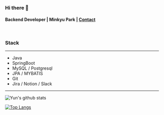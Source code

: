 ### Hi there 👋
#### Backend Developer | Minkyu Park | [Contact](https://mail.google.com/mail/u/0/?fs=1&tf=cm&source=mailto&to=aowlrsnfk1@gmail.com)


<br>

### Stack
***
* Java 
* SpringBoot 
* MySQL / Postgresql
* JPA / MYBATIS
* Git
* Jira / Notion / Slack  
***

![Yun's github stats](https://github-readme-stats.vercel.app/api?username=Minkyu222341&show_icons=true&theme=merko)


[![Top Langs](https://github-readme-stats.vercel.app/api/top-langs/?username=Minkyu222341&layout=compact&exclude_repo=cheese10yun.github.io,Yun-Blog,intellij-settings)](https://github.com/anuraghazra/github-readme-stats)



<!--
**Minkyu222341/Minkyu222341** is a ✨ _special_ ✨ repository because its `README.md` (this file) appears on your GitHub profile.

Here are some ideas to get you started:

- 🔭 I’m currently working on ...

- 👯 I’m looking to collaborate on ...
- 🤔 I’m looking for help with ...
- 💬 Ask me about ...
- 📫 How to reach me: ...
- 😄 Pronouns: ...
- ⚡ Fun fact: ...
-->
